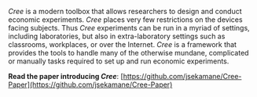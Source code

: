 *Cree* is a modern toolbox that allows researchers to design and conduct economic experiments. *Cree* places very few restrictions on the devices facing subjects. Thus *Cree* experiments can be run in a myriad of settings, including laboratories, but also in extra-laboratory settings such as classrooms, workplaces, or over the Internet. *Cree* is a framework that provides the tools to handle many of the otherwise mundane, complicated or manually tasks required to set up and run economic experiments.

**Read the paper introducing *Cree***: [https://github.com/jsekamane/Cree-Paper](https://github.com/jsekamane/Cree-Paper)